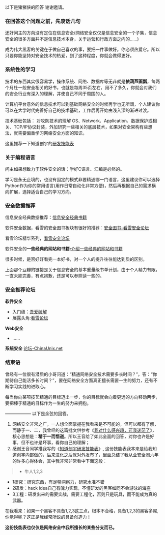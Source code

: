 以下是猪猪侠的回答
谢谢邀请。
### 在回答这个问题之前，先废话几句

还好问主的方向没有定位在信息安全(网络安全仅仅是信息安全的一个子集，信息安全的很多方面并不是信息技术本身，关于运营和行政方面之内的……)


成为伟大黑客的关键在于做自己喜欢的事，要把一件事做好，你必须热爱它。所以只要你能坚持对安全技术的热爱，到了这种程度，你就会做得更好。

### 系统性的学习
技术的东西其实很容易学，操作系统、网络、数据库等无非就是**依葫芦画瓢**，每两个月杜一般安全相关的好书，也就是每周35页左右，用不了多久，你就会对我们的安全行业有深入的理解，并使自己不同于周围的人。


计算机平台意外的信息技术可以到基础网络安全的时候再学也无所谓，个人建议你可以在大学时代完善好自己的技术基础，工作后再开始由浅入深的渐进过渡。

技术基础包括：
对攻防技术的理解
OS、Network、Application、数据保护或相关、TCP/IP协议封装，外加研究一些相关的底层技术，如果对安全架构有些想法，就需要偏重学习网络安全方面的知识。

这里推荐一下知道创宇的[研发技能表](http://blog.knownsec.com/Knownsec_RD_Checklist/v3.0.html)

### 关于编程语言
问主如果想致力于软件安全的话：学好C语言、汇编是必然的。


学习是永无止境的，也没有固定的模式非要精通哪一门语言，这里建议你可以选择Python作为你的常用语言(用作日常自动化非常方便)，然后再根据自己的需求横向扩展，选择适合自己的学习方向。

### 安全数据推荐
信息安全经典数据推荐：[信息安全经典书籍](https://www.douban.com/doulist/1363865/)

软件安全数据，看雪的安全图书板块有很好的推荐：[安全图书-看雪安全论坛](http://bbs.pediy.com/forum-65.htm)

看雪论坛精华系列，[看雪安全论坛](http://bbs.pediy.com/)

软件安全的**一些经典的网站和书籍:**[介绍一些经典的网站和书籍](http://bbs.pediy.com/thread-14164.htm)

很多时候，是否好好看完一本好书，对一个人的提升往往能达到质的区别。

上面那个豆瓣的链接是关于信息安全的基本重量级书单计划，由于个人精力有限，一直未能完善，有点抱歉，还是可以参照读一些的。

### 安全推荐论坛
**软件安全**
- 入门级：[吾爱破解](https://www.52pojie.cn/)
- 展露头角:[看雪论坛](http://bbs.pediy.com/)

**Web安全**
- ……

**系统安全**
[论坛-ChinaUnix.net](http://bbs.chinaunix.net/)

### 结束语
曾经有一位很有潜质的小哥问道：“精通网络安全技术需要多长时间？”，答：“你期待自己能活多长时间？”，要在网络安全方面真正擅长需要一生的努力，还有不断学习实践的进取心。

每当你向某项技艺精通的目标迈出一步，你的目标就会向着更远的方向移动两步，要把榛于精通的目标作为一生的努力来拥抱。

——————
以下是余弦的回答。
1. 网络安全非常之广，一人想全面掌握在我看来是不可能的，但可以都有了解，而静于一、二，我曾经的这篇批文供参考《[我对什么感兴趣，可我迷茫了](http://mp.weixin.qq.com/mp/appmsg/show?__biz=MzA3NTEzMTUwNA==&appmsgid=10012013&itemidx=1&sign=4cb58b64c212135b8a4c0494ed9f0596#wechat_redirect)》，核心思想是：**精于一而悟道**。所以王音给了如此全面的回答，对你也许是好事，但不也许是坏事，看你自己的理解；
2. 感谢王音同学推我写的《[知道创宇研发技能表](http://blog.knownsec.com/Knownsec_RD_Checklist/v3.0.html)》, 这份技能表我本来是给我知道创宇内部做的，后来进化之后就对外发布了，里面总结了我从业安全圈六年的许多心得体会，其中我非常非常看中下面这段：
>- 牛人1,2,3
   - 1研究：研究东西，有足够洞察力，研究水准不错
   - 2研发：hack idea自己有魄力实现，不懂研发的黑客如同不会游泳的海盗
   - 3工程：研发出来的需要实战，需要工程化，否则只是玩具，而不能成为真的武器。

在我看来：如果一个黑客不具备1,2,3这三点，根本不合格，具备1,2,3的黑客多屌,你觉得呢？这正是我经常所说的具备创造力！

**这份技能表也仅仅是网络安全中我所擅长的某些分支而已。**


